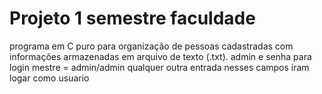 # Projeto 1 semestre faculdade
 programa em C puro para organização de pessoas cadastradas com informações armazenadas em arquivo de texto (.txt).
 admin e senha para login mestre = admin/admin
 qualquer outra entrada nesses campos iram logar como usuario
